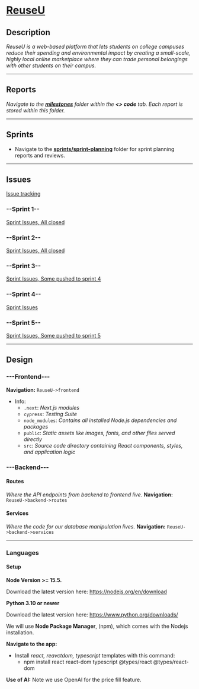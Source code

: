 # [ReuseU](https://reuse-u-ruddy.vercel.app/)

## Description

_ReuseU is a web-based platform that lets students on college campuses reduce their spending and environmental impact by creating a small-scale, highly local online marketplace where they can trade personal belongings with other students on their campus._

---

## Reports

_Navigate to the [**milestones**](https://github.com/dicarlosofia/ReuseU/tree/main/milestones) folder within the **<> code** tab. Each report is stored within this folder._

---

## Sprints

- Navigate to the [**sprints/sprint-planning**](https://github.com/dicarlosofia/ReuseU/tree/main/sprints/sprint-planning) folder for sprint planning reports and reviews.

---

## Issues

[Issue tracking](https://github.com/dicarlosofia/ReuseU/issues)

### --Sprint 1--

[Sprint Issues, All closed](https://github.com/dicarlosofia/ReuseU/milestone/3?closed=1)

### --Sprint 2--

[Sprint Issues, All closed](https://github.com/dicarlosofia/ReuseU/milestone/4?closed=1)

### --Sprint 3--

[Sprint Issues, Some pushed to sprint 4](https://github.com/dicarlosofia/ReuseU/milestone/5)

### --Sprint 4--

[Sprint Issues](https://github.com/dicarlosofia/ReuseU/milestone/6)

### --Sprint 5--

[Sprint Issues, Some pushed to sprint 5](https://github.com/dicarlosofia/ReuseU/milestone/7)

---

## Design

### ---Frontend---

**Navigation:** `ReuseU->frontend`

- Info:
  - `.next`: _Next.js modules_
  - `cypress`: _Testing Suite_
  - `node_modules`: _Contains all installed Node.js dependencies and packages_
  - `public`: _Static assets like images, fonts, and other files served directly_
  - `src`: _Source code directory containing React components, styles, and application logic_

### ---Backend---

#### Routes

_Where the API endpoints from backend to frontend live._
**Navigation:** `ReuseU->backend->routes`

#### Services

_Where the code for our database manipulation lives._
**Navigation:** `ReuseU->backend->services`

---

### Languages

#### Setup

**Node Version >= 15.5.**

Download the latest version here: https://nodejs.org/en/download

**Python 3.10 or newer**

Download the latest version here: https://www.python.org/downloads/

We will use **Node Package Manager**, (npm), which comes with the Nodejs installation.

**Navigate to the app:**

- Install _react, reavctdom, typescript_ templates with this command:
  - npm install react react-dom typescript @types/react @types/react-dom
 

__Use of AI:__
Note we use OpenAI for the price fill feature.
